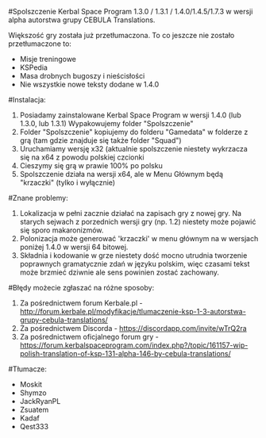 #Spolszczenie Kerbal Space Program 1.3.0 / 1.3.1 / 1.4.0/1.4.5/1.7.3 w wersji alpha autorstwa grupy CEBULA Translations.

Większość gry została już przetłumaczona. To co jeszcze nie zostało przetłumaczone to:

* Misje treningowe
* KSPedia
* Masa drobnych bugoszy i nieścisłości
* Nie wszystkie nowe teksty dodane w 1.4.0

#Instalacja:

1. Posiadamy zainstalowane Kerbal Space Program w wersji 1.4.0 (lub 1.3.0, lub 1.3.1)
Wypakowujemy folder "Spolszczenie"
2. Folder "Spolszczenie" kopiujemy do folderu "Gamedata" w folderze z grą (tam gdzie znajduje się także folder "Squad")
3. Uruchamiamy wersję x32 (aktualnie spolszczenie niestety wykrzacza się na x64 z powodu polskiej czcionki
4. Cieszymy się grą w prawie 100% po polsku
5. Spolszczenie działa na wersji x64, ale w Menu Głównym będą "krzaczki" (tylko i wyłącznie)

#Znane problemy:

1. Lokalizacja w pełni zacznie działać na zapisach gry z nowej gry. Na starych sejwach z porzednich wersji gry (np. 1.2) niestety może pojawić się sporo makaronizmów.
2. Polonizacja może generować 'krzaczki' w menu głównym na w wersjach poniżej 1.4.0 w wersji 64 bitowej.
3. Składnia i kodowanie w grze niestety dość mocno utrudnia tworzenie poprawnych gramatycznie zdań w języku polskim, więc czasami tekst może brzmieć dziwnie ale sens powinien zostać zachowany.

#Błędy możecie zgłaszać na różne sposoby:

1. Za pośrednictwem forum Kerbale.pl - http://forum.kerbale.pl/modyfikacje/tlumaczenie-ksp-1-3-autorstwa-grupy-cebula-translations/
2. Za pośrednictwem Discorda - https://discordapp.com/invite/wTrQ2ra
3. Za pośrednictwem oficjalnego forum gry - https://forum.kerbalspaceprogram.com/index.php?/topic/161157-wip-polish-translation-of-ksp-131-alpha-146-by-cebula-translations/

#Tłumacze:

* Moskit
* Shymzo
* JackRyanPL
* Zsuatem
* Kadaf
* Qest333
